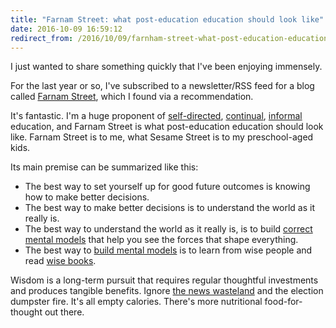 ```yaml
---
title: "Farnam Street: what post-education education should look like"
date: 2016-10-09 16:59:12
redirect_from: /2016/10/09/farnham-street-what-post-education-education-should-look-like/
---
```


I just wanted to share something quickly that I've been enjoying immensely.

For the last year or so, I've subscribed to a newsletter/RSS feed for a blog called [Farnam Street][1], which I found via a recommendation.

It's fantastic. I'm a huge proponent of [self-directed][2], [continual][3], [informal][4] education, and Farnam Street is what post-education education should look like. Farnam Street is to me, what Sesame Street is to my preschool-aged kids.

Its main premise can be summarized like this:

* The best way to set yourself up for good future outcomes is knowing how to make better decisions.
* The best way to make better decisions is to understand the world as it really is.
* The best way to understand the world as it really is, is to build [correct mental models][5] that help you see the forces that shape everything.
* The best way to [build mental models][6] is to learn from wise people and read [wise books][7].

Wisdom is a long-term pursuit that requires regular thoughtful investments and produces tangible benefits. Ignore [the news wasteland][8] and the election dumpster fire. It's all empty calories. There's more nutritional food-for-thought out there.

[1]: https://www.farnamstreetblog.com/
[2]: http://www.bryanbraun.com/2013/10/08/being-taught-vs-teaching-yourself
[3]: http://www.bryanbraun.com/2013/07/28/get-1-percent-better-every-day
[4]: http://www.bryanbraun.com/2013/08/06/learn-by-doing
[5]: https://www.farnamstreetblog.com/mental-models/
[6]: https://www.farnamstreetblog.com/2016/08/mental-models-world-do-work-for-you/
[7]: https://www.farnamstreetblog.com/2016/09/books-recommend-someone-read-improve-general-knowledge-world
[8]: http://www.bryanbraun.com/2016/01/04/the-news-wasteland

